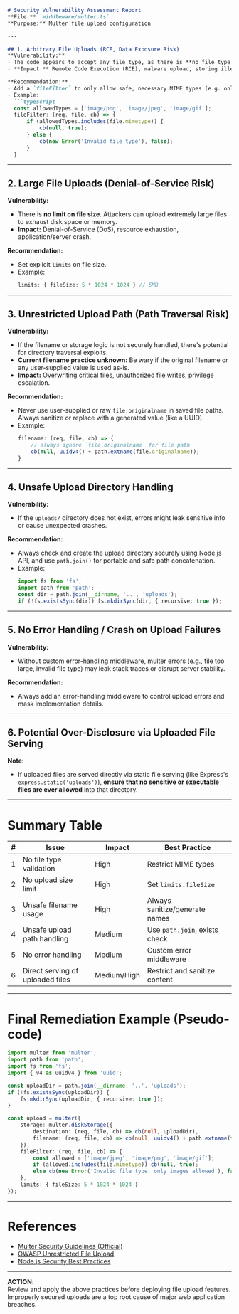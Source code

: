 ```markdown
# Security Vulnerability Assessment Report  
**File:** `middleware/multer.ts`  
**Purpose:** Multer file upload configuration

---

## 1. Arbitrary File Uploads (RCE, Data Exposure Risk)
**Vulnerability:**  
- The code appears to accept any file type, as there is **no file type or extension/mime validation**. This allows users to upload potentially malicious files, such as executables, scripts, or webshells.  
- **Impact:** Remote Code Execution (RCE), malware upload, storing illegal content, or browser exploit attacks if files are publicly served.

**Recommendation:**  
- Add a `fileFilter` to only allow safe, necessary MIME types (e.g. only images).
- Example:
  ```typescript
  const allowedTypes = ['image/png', 'image/jpeg', 'image/gif'];
  fileFilter: (req, file, cb) => {
      if (allowedTypes.includes(file.mimetype)) {
          cb(null, true);
      } else {
          cb(new Error('Invalid file type'), false);
      }
  }
  ```

---

## 2. Large File Uploads (Denial-of-Service Risk)
**Vulnerability:**  
- There is **no limit on file size**. Attackers can upload extremely large files to exhaust disk space or memory.
- **Impact:** Denial-of-Service (DoS), resource exhaustion, application/server crash.

**Recommendation:**
- Set explicit `limits` on file size.
- Example:
  ```typescript
  limits: { fileSize: 5 * 1024 * 1024 } // 5MB
  ```

---

## 3. Unrestricted Upload Path (Path Traversal Risk)
**Vulnerability:**  
- If the filename or storage logic is not securely handled, there's potential for directory traversal exploits.  
- **Current filename practice unknown:** Be wary if the original filename or any user-supplied value is used as-is.
- **Impact:** Overwriting critical files, unauthorized file writes, privilege escalation.

**Recommendation:**  
- Never use user-supplied or raw `file.originalname` in saved file paths. Always sanitize or replace with a generated value (like a UUID).
- Example:
  ```typescript
  filename: (req, file, cb) => {
      // always ignore `file.originalname` for file path
      cb(null, uuidv4() + path.extname(file.originalname));
  }
  ```

---

## 4. Unsafe Upload Directory Handling
**Vulnerability:**  
- If the `uploads/` directory does not exist, errors might leak sensitive info or cause unexpected crashes.

**Recommendation:**
- Always check and create the upload directory securely using Node.js API, and use `path.join()` for portable and safe path concatenation.
- Example:
  ```typescript
  import fs from 'fs';
  import path from 'path';
  const dir = path.join(__dirname, '..', 'uploads');
  if (!fs.existsSync(dir)) fs.mkdirSync(dir, { recursive: true });
  ```

---

## 5. No Error Handling / Crash on Upload Failures
**Vulnerability:**  
- Without custom error-handling middleware, multer errors (e.g., file too large, invalid file type) may leak stack traces or disrupt server stability.

**Recommendation:**  
- Always add an error-handling middleware to control upload errors and mask implementation details.

---

## 6. Potential Over-Disclosure via Uploaded File Serving
**Note:**  
- If uploaded files are served directly via static file serving (like Express's `express.static('uploads')`), **ensure that no sensitive or executable files are ever allowed** into that directory.

---

# Summary Table

| #  | Issue                                | Impact            | Best Practice                   |
|----|--------------------------------------|-------------------|----------------------------------|
| 1  | No file type validation              | High              | Restrict MIME types              |
| 2  | No upload size limit                 | High              | Set `limits.fileSize`            |
| 3  | Unsafe filename usage                | High              | Always sanitize/generate names   |
| 4  | Unsafe upload path handling          | Medium            | Use `path.join`, exists check    |
| 5  | No error handling                    | Medium            | Custom error middleware          |
| 6  | Direct serving of uploaded files     | Medium/High       | Restrict and sanitize content    |

---

# Final Remediation Example (Pseudo-code)

```typescript
import multer from 'multer';
import path from 'path';
import fs from 'fs';
import { v4 as uuidv4 } from 'uuid';

const uploadDir = path.join(__dirname, '..', 'uploads');
if (!fs.existsSync(uploadDir)) {
    fs.mkdirSync(uploadDir, { recursive: true });
}

const upload = multer({
    storage: multer.diskStorage({
        destination: (req, file, cb) => cb(null, uploadDir),
        filename: (req, file, cb) => cb(null, uuidv4() + path.extname(file.originalname))
    }),
    fileFilter: (req, file, cb) => {
        const allowed = ['image/jpeg', 'image/png', 'image/gif'];
        if (allowed.includes(file.mimetype)) cb(null, true);
        else cb(new Error('Invalid file type: only images allowed'), false);
    },
    limits: { fileSize: 5 * 1024 * 1024 }
});
```

---

# References

- [Multer Security Guidelines (Official)](https://github.com/expressjs/multer#security-considerations)
- [OWASP Unrestricted File Upload](https://owasp.org/www-community/vulnerabilities/Unrestricted_File_Upload)
- [Node.js Security Best Practices](https://github.com/goldbergyoni/nodebestpractices#7-security-best-practices)

---

**ACTION**:  
Review and apply the above practices before deploying file upload features. Improperly secured uploads are a top root cause of major web application breaches.
```
